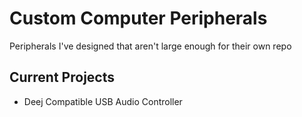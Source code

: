 # Custom Computer Peripherals
Peripherals I've designed that aren't large enough for their own repo

## Current Projects
- Deej Compatible USB Audio Controller
